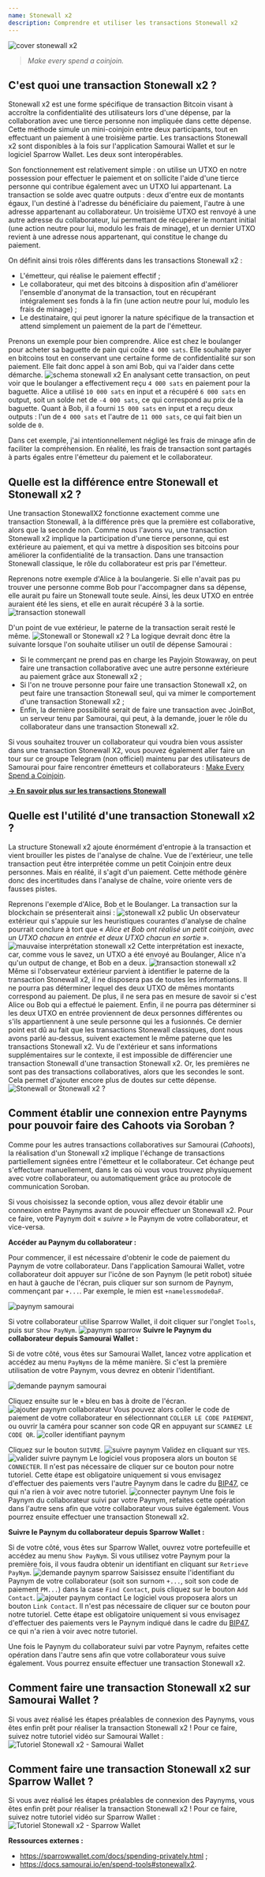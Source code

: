 ```yaml
---
name: Stonewall x2
description: Comprendre et utiliser les transactions Stonewall x2
---
```

![cover stonewall x2](assets/cover.jpeg)

> *Make every spend a coinjoin.*

## C'est quoi une transaction Stonewall x2 ?

Stonewall x2 est une forme spécifique de transaction Bitcoin visant à accroître la confidentialité des utilisateurs lors d'une dépense, par la collaboration avec une tierce personne non impliquée dans cette dépense. Cette méthode simule un mini-coinjoin entre deux participants, tout en effectuant un paiement à une troisième partie. Les transactions Stonewall x2 sont disponibles à la fois sur l'application Samourai Wallet et sur le logiciel Sparrow Wallet. Les deux sont interopérables.

Son fonctionnement est relativement simple : on utilise un UTXO en notre possession pour effectuer le paiement et on sollicite l'aide d'une tierce personne qui contribue également avec un UTXO lui appartenant. La transaction se solde avec quatre outputs : deux d'entre eux de montants égaux, l'un destiné à l'adresse du bénéficiaire du paiement, l'autre à une adresse appartenant au collaborateur. Un troisième UTXO est renvoyé à une autre adresse du collaborateur, lui permettant de récupérer le montant initial (une action neutre pour lui, modulo les frais de minage), et un dernier UTXO revient à une adresse nous appartenant, qui constitue le change du paiement.

On définit ainsi trois rôles différents dans les transactions Stonewall x2 :
- L'émetteur, qui réalise le paiement effectif ;
- Le collaborateur, qui met des bitcoins à disposition afin d'améliorer l'ensemble d'anonymat de la transaction, tout en récupérant intégralement ses fonds à la fin (une action neutre pour lui, modulo les frais de minage) ;
- Le destinataire, qui peut ignorer la nature spécifique de la transaction et attend simplement un paiement de la part de l'émetteur.

Prenons un exemple pour bien comprendre. Alice est chez le boulanger pour acheter sa baguette de pain qui coûte `4 000 sats`. Elle souhaite payer en bitcoins tout en conservant une certaine forme de confidentialité sur son paiement. Elle fait donc appel à son ami Bob, qui va l'aider dans cette démarche.
![schema stonewall x2](assets/fr/1.webp)
En analysant cette transaction, on peut voir que le boulanger a effectivement reçu `4 000 sats` en paiement pour la baguette. Alice a utilisé `10 000 sats` en input et a récupéré `6 000 sats` en output, soit un solde net de `-4 000 sats`, ce qui correspond au prix de la baguette. Quant à Bob, il a fourni `15 000 sats` en input et a reçu deux outputs : l'un de `4 000 sats` et l'autre de `11 000 sats`, ce qui fait bien un solde de `0`. 

Dans cet exemple, j'ai intentionnellement négligé les frais de minage afin de faciliter la compréhension. En réalité, les frais de transaction sont partagés à parts égales entre l'émetteur du paiement et le collaborateur.

## Quelle est la différence entre Stonewall et Stonewall x2 ?

Une transaction StonewallX2 fonctionne exactement comme une transaction Stonewall, à la différence près que la première est collaborative, alors que la seconde non. Comme nous l'avons vu, une transaction Stonewall x2 implique la participation d'une tierce personne, qui est extérieure au paiement, et qui va mettre à disposition ses bitcoins pour améliorer la confidentialité de la transaction. Dans une transaction Stonewall classique, le rôle du collaborateur est pris par l'émetteur. 

Reprenons notre exemple d'Alice à la boulangerie. Si elle n'avait pas pu trouver une personne comme Bob pour l'accompagner dans sa dépense, elle aurait pu faire un Stonewall toute seule. Ainsi, les deux UTXO en entrée auraient été les siens, et elle en aurait récupéré 3 à la sortie. 
![transaction stonewall](assets/fr/2.webp)

D'un point de vue extérieur, le paterne de la transaction serait resté le même.
![Stonewall or Stonewall x2 ?](assets/fr/5.webp)
La logique devrait donc être la suivante lorsque l'on souhaite utiliser un outil de dépense Samourai :
- Si le commerçant ne prend pas en charge les Payjoin Stowaway, on peut faire une transaction collaborative avec une autre personne extérieure au paiement grâce aux Stonewall x2 ;
- Si l'on ne trouve personne pour faire une transaction Stonewall x2, on peut faire une transaction Stonewall seul, qui va mimer le comportement d'une transaction Stonewall x2 ;
- Enfin, la dernière possibilité serait de faire une transaction avec JoinBot, un serveur tenu par Samourai, qui peut, à la demande, jouer le rôle du collaborateur dans une transaction Stonewall x2.

Si vous souhaitez trouver un collaborateur qui voudra bien vous assister dans une transaction Stonewall X2, vous pouvez également aller faire un tour sur ce groupe Telegram (non officiel) maintenu par des utilisateurs de Samourai pour faire rencontrer émetteurs et collaborateurs : [Make Every Spend a Coinjoin](https://t.me/EverySpendACoinjoin).

[**-> En savoir plus sur les transactions Stonewall**](https://planb.network/tutorials/privacy/stonewall)

## Quelle est l'utilité d'une transaction Stonewall x2 ?

La structure Stonewall x2 ajoute énormément d'entropie à la transaction et vient brouiller les pistes de l'analyse de chaîne. Vue de l'extérieur, une telle transaction peut être interprétée comme un petit Coinjoin entre deux personnes. Mais en réalité, il s'agit d'un paiement. Cette méthode génère donc des incertitudes dans l'analyse de chaîne, voire oriente vers de fausses pistes.

Reprenons l'exemple d'Alice, Bob et le Boulanger. La transaction sur la blockchain se présenterait ainsi :
![stonewall x2 public](assets/fr/3.webp)
Un observateur extérieur qui s'appuie sur les heuristiques courantes d'analyse de chaîne pourrait conclure à tort que « _Alice et Bob ont réalisé un petit coinjoin, avec un UTXO chacun en entrée et deux UTXO chacun en sortie_ ».
![mauvaise interprétation stonewall x2](assets/fr/4.webp)
Cette interprétation est inexacte, car, comme vous le savez, un UTXO a été envoyé au Boulanger, Alice n'a qu'un output de change, et Bob en a deux.
![transaction stonewall x2](assets/fr/1.webp)
Même si l'observateur extérieur parvient à identifier le paterne de la transaction Stonewall x2, il ne disposera pas de toutes les informations. Il ne pourra pas déterminer lequel des deux UTXO de mêmes montants correspond au paiement. De plus, il ne sera pas en mesure de savoir si c'est Alice ou Bob qui a effectué le paiement. Enfin, il ne pourra pas déterminer si les deux UTXO en entrée proviennent de deux personnes différentes ou s'ils appartiennent à une seule personne qui les a fusionnés. Ce dernier point est dû au fait que les transactions Stonewall classiques, dont nous avons parlé au-dessus, suivent exactement le même paterne que les transactions Stonewall x2. Vu de l'extérieur et sans informations supplémentaires sur le contexte, il est impossible de différencier une transaction Stonewall d'une transaction Stonewall x2. Or, les premières ne sont pas des transactions collaboratives, alors que les secondes le sont. Cela permet d'ajouter encore plus de doutes sur cette dépense.
![Stonewall or Stonewall x2 ?](assets/fr/5.webp)


## Comment établir une connexion entre Paynyms pour pouvoir faire des Cahoots via Soroban ?

Comme pour les autres transactions collaboratives sur Samourai (*Cahoots*), la réalisation d'un Stonewall x2 implique l'échange de transactions partiellement signées entre l'émetteur et le collaborateur. Cet échange peut s'effectuer manuellement, dans le cas où vous vous trouvez physiquement avec votre collaborateur, ou automatiquement grâce au protocole de communication Soroban. 

Si vous choisissez la seconde option, vous allez devoir établir une connexion entre Paynyms avant de pouvoir effectuer un Stonewall x2. Pour ce faire, votre Paynym doit « *suivre* » le Paynym de votre collaborateur, et vice-versa.

**Accéder au Paynym du collaborateur :**

Pour commencer, il est nécessaire d'obtenir le code de paiement du Paynym de votre collaborateur. Dans l'application Samourai Wallet, votre collaborateur doit appuyer sur l'icône de son Paynym (le petit robot) située en haut à gauche de l'écran, puis cliquer sur son surnom de Paynym, commençant par `+...`. Par exemple, le mien est `+namelessmode0aF`. 

![paynym samourai](assets/fr/6.webp)

Si votre collaborateur utilise Sparrow Wallet, il doit cliquer sur l'onglet `Tools`, puis sur `Show PayNym`.
![paynym sparrow](assets/fr/7.webp)
**Suivre le Paynym du collaborateur depuis Samourai Wallet :**

Si de votre côté, vous êtes sur Samourai Wallet, lancez votre application et accédez au menu `PayNyms` de la même manière. Si c'est la première utilisation de votre Paynym, vous devrez en obtenir l'identifiant.

![demande paynym samourai](assets/fr/8.webp)

Cliquez ensuite sur le `+` bleu en bas à droite de l'écran.
![ajouter paynym collaborateur](assets/fr/9.webp)
Vous pouvez alors coller le code de paiement de votre collaborateur en sélectionnant `COLLER LE CODE PAIEMENT`, ou ouvrir la caméra pour scanner son code QR en appuyant sur `SCANNEZ LE CODE QR`.
![coller identifiant paynym](assets/fr/10.webp)

Cliquez sur le bouton `SUIVRE`.
![suivre paynym](assets/fr/11.webp)
Validez en cliquant sur `YES`.
![valider suivre paynym](assets/fr/12.webp)
Le logiciel vous proposera alors un bouton `SE CONNECTER`. Il n'est pas nécessaire de cliquer sur ce bouton pour notre tutoriel. Cette étape est obligatoire uniquement si vous envisagez d'effectuer des paiements vers l'autre Paynym dans le cadre du [BIP47](https://planb.network/tutorials/privacy/paynym-bip47), ce qui n'a rien à voir avec notre tutoriel.
![connecter paynym](assets/fr/13.webp)
Une fois le Paynym du collaborateur suivi par votre Paynym, refaites cette opération dans l'autre sens afin que votre collaborateur vous suive également. Vous pourrez ensuite effectuer une transaction Stonewall x2.

**Suivre le Paynym du collaborateur depuis Sparrow Wallet :**

Si de votre côté, vous êtes sur Sparrow Wallet, ouvrez votre portefeuille et accédez au menu `Show PayNym`. Si vous utilisez votre Paynym pour la première fois, il vous faudra obtenir un identifiant en cliquant sur `Retrieve PayNym`.
![demande paynym sparrow](assets/fr/14.webp)
Saisissez ensuite l'identifiant du Paynym de votre collaborateur (soit son surnom `+...`, soit son code de paiement `PM...`) dans la case `Find Contact`, puis cliquez sur le bouton `Add Contact`.
![ajouter paynym contact](assets/fr/15.webp)
Le logiciel vous proposera alors un bouton `Link Contact`. Il n'est pas nécessaire de cliquer sur ce bouton pour notre tutoriel. Cette étape est obligatoire uniquement si vous envisagez d'effectuer des paiements vers le Paynym indiqué dans le cadre du [BIP47](https://planb.network/tutorials/privacy/paynym-bip47), ce qui n'a rien à voir avec notre tutoriel.

Une fois le Paynym du collaborateur suivi par votre Paynym, refaites cette opération dans l'autre sens afin que votre collaborateur vous suive également. Vous pourrez ensuite effectuer une transaction Stonewall x2.


## Comment faire une transaction Stonewall x2 sur Samourai Wallet ?

Si vous avez réalisé les étapes préalables de connexion des Paynyms, vous êtes enfin prêt pour réaliser la transaction Stonewall x2 ! Pour ce faire, suivez notre tutoriel vidéo sur Samourai Wallet :
![Tutoriel Stonewall x2 - Samourai Wallet](https://youtu.be/89oYE1Hw3Fk?si=QTqUZ6IypiR6PPMr)

## Comment faire une transaction Stonewall x2 sur Sparrow Wallet ?

Si vous avez réalisé les étapes préalables de connexion des Paynyms, vous êtes enfin prêt pour réaliser la transaction Stonewall x2 ! Pour ce faire, suivez notre tutoriel vidéo sur Sparrow Wallet :
![Tutoriel Stonewall x2 - Sparrow Wallet](https://youtu.be/mO3Xpp34Hhk?si=bfYiTl0Gxjs9sNQq)

**Ressources externes :** 
- https://sparrowwallet.com/docs/spending-privately.html ;
- https://docs.samourai.io/en/spend-tools#stonewallx2.
